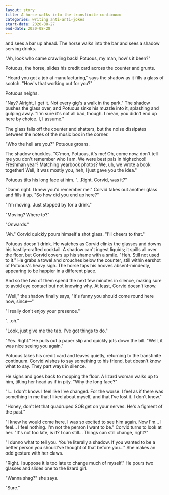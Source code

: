 ```yaml
---
layout: story
title: A horse walks into the transfinite continuum
categories: writing anti-anti-jokes
start-date: 2020-08-27
end-date: 2020-08-28
---
```


and sees a bar up ahead. The horse walks into the bar and sees a shadow serving drinks.

"Ah, look who came crawling back! Potuous, my man, how's it been?"

Potuous, the horse, slides his credit card across the counter and grunts.

"Heard you got a job at manufacturing," says the shadow as it fills a glass of scotch. "How's that working out for you?"

Potuous neighs.

"Nay? Alright, I get it. Not every gig's a walk in the park." The shadow pushes the glass over, and Potuous sinks his muzzle into it, splashing and gulping away. "I'm sure it's not all bad, though. I mean, you didn't end up here by choice. I, I assume."

The glass falls off the counter and shatters, but the noise dissipates between the notes of the music box in the corner.

"Who the hell are you?" Potuous groans.

The shadow chuckles. "C'mon, Potuous, it's me! Oh, come now, don't tell me you don't remember who I am. We were best pals in highschool! Freshman year? Matching yearbook photos? We, uh, we wrote a book together! Well, it was mostly you, heh, I just gave you the idea."

Potuous tilts his long face at him. "…Right. Corvid, was it?"

"Damn right. I knew you'd remember me." Corvid takes out another glass and fills it up. "So how did you end up here?"

"I'm moving. Just stopped by for a drink."

"Moving? Where to?"

"Onwards."

"Ah." Corvid quickly pours himself a shot glass. "I'll cheers to that."

Potuous doesn't drink. He watches as Corvid clinks the glasses and downs his hastily-crafted cocktail. A shadow can't ingest liquids; it spills all over the floor, but Corvid covers up his shame with a smile. "Heh. Still not used to it." He grabs a towel and crouches below the counter, still within earshot of Potuous's heavy sigh. The horse taps his hooves absent-mindedly, appearing to be happier in a different place.

And so the two of them spend the next few minutes in silence, making sure to avoid eye contact but not knowing why. At least, Corvid doesn't know.

"Well," the shadow finally says, "it's funny you should come round here now, since—"

"I really don't enjoy your presence."

"…oh."

"Look, just give me the tab. I've got things to do."

"Yes. Right." He pulls out a paper slip and quickly jots down the bill. "Well, it was nice seeing you again."

Potuous takes his credit card and leaves quietly, returning to the transfinite continuum. Corvid wishes to say something to his friend, but doesn't know what to say. They part ways in silence.

He sighs and goes back to mopping the floor. A lizard woman walks up to him, tilting her head as if in pity. "Why the long face?"

"I… I don't know. I feel like I've changed. For the worse. I feel as if there was something in me that I liked about myself, and that I've lost it. I don't know."

"Honey, don't let that quadruped SOB get on your nerves. He's a figment of the past."

"I knew he would come here. I was so excited to see him again. Now I'm… I feel… I feel nothing. I'm not the person I want to be." Corvid turns to look at her. "It's not too late, is it? I can still… Things can still change, right?"

"I dunno what to tell you. You're literally a shadow. If you wanted to be a better person you should've thought of that before you…" She makes an odd gesture with her claws.

"Right. I suppose it is too late to change much of myself." He pours two glasses and slides one to the lizard girl.

"Wanna shag?" she says.

"Sure."